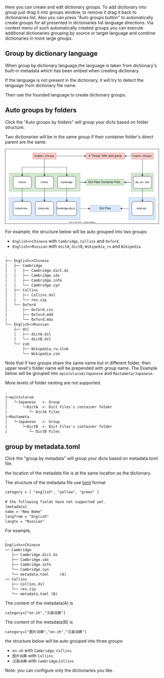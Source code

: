 Here you can create and edit dictionary groups. To add dictionary into group just drag it into groups window, to remove it drag it back to dictionaries list. Also you can press "Auto groups button" to automatically create groups for all presented in dictionaries list language directions. Via context menu of such automatically created groups you can execute additional dictionaries grouping by source or target language and combine dictionaries in more large groups.

## Group by dictionary language

When group by dictionary language,the language is taken from dictionary's built-in metadata which has been embed when creating dictionary.

If the language is not present in the dictionary,  it will try to detect the language from dictionary file name.

Then use the founded language to create dictionary groups.


## Auto groups by folders

Click the "Auto groups by folders" will group your dicts based on folder structure.

Two dictionaries will be in the same group if their container folder's direct parent are the same.

![Auto Group By Folder](img/autoGroupByFolder.svg)

For example, the structure below will be auto grouped into two groups:

* `English<>Chinese` with `Cambridge`, `Collins` and `Oxford`
* `English<>Russian` with `dictA`, `dictB`, `Wikipedia_ru` and `Wikipedia`

```
.
├── English<>Chinese
│   ├── Cambridge
│   │   ├── Cambridge.dict.dz
│   │   ├── Cambridge.idx
│   │   ├── Cambridge.info
│   │   └── Cambridge.syn
│   ├── Collins
│   │   ├── Collins.dsl
│   │   └── res.zip
│   └── Oxford
│       ├── Oxford.css
│       ├── Oxford.mdd
│       └── Oxford.mdx
└── English<>Russian
    ├── dsl
    │   ├── dictA.dsl
    │   └── dictB.dsl
    └── zim
        ├── Wikipedia_ru.slob
        └── Wikipedia.zim
```

Note that if two groups share the same name but in different folder, then upper level's folder name will be prepended with group name. The Example below will be grouped into `epistularum/Japanese` and `Mastameta/Japanese`.

More levels of folder nesting are not supported.

```
.
├─epistularum
│   └─Japanese   <- Group
│       └─DictA  <- Dict Files's container folder
|          └─ DictA Files
├─Mastameta
│   └─Japanese   <- Group
|       └─DictB  <- Dict Files's container folder
|          └─ DictB Files  
```

## group by metadata.toml

Click the "group by metadata" will group your dicts based on metadata.toml file.

the location of the metadata file is at the same location as the dictionary.

The structure of the metadata file use [toml](https://toml.io) format
```
category = [ "english", "yellow", "green" ]

# the following fields have not supported yet.
[metadata]
name = "New Name"
langfrom = "English"
langto = "Russian"
```


For example, 

```
.
English<>Chinese
── Cambridge
   ├── Cambridge.dict.dz
   ├── Cambridge.idx
   ├── Cambridge.info
   └── Cambridge.syn
   └── metadata.toml     (A)
── Collins
   ├── Collins.dsl
   └── res.zip
   └── metadata.toml (B)  

```

The content of the metadata(A) is
```
category=["en-zh","汉英词典"]
```


The content of the metadata(B) is
```
category=["图片词典","en-zh","汉英词典"]
```

the structure below will be auto grouped into three groups:

* `en-zh` with `Cambridge`, `Collins` 
* `图片词典` with `Collins` 
* `汉英词典` with `Cambridge`,`Collins` 

Note: you can configure only the dictionaries you like .